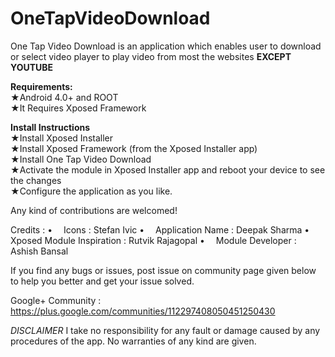 # OneTapVideoDownload

One Tap Video Download is an application which enables user to download or select video player to play video from most the websites <b>EXCEPT YOUTUBE</b>


<b>Requirements:</b><br/>
★Android 4.0+ and ROOT<br/>
★It Requires Xposed Framework<br/>


<b>Install Instructions</b><br/>
★Install Xposed Installer<br/>
★Install Xposed Framework (from the Xposed Installer app)<br/>
★Install One Tap Video Download<br/>
★Activate the module in Xposed Installer app and reboot your device to see the changes<br/>
★Configure the application as you like.<br/>

Any kind of contributions are welcomed!

Credits :
&#8226;&#8195; Icons : Stefan Ivic
&#8226;&#8195; Application Name : Deepak Sharma
&#8226;&#8195; Xposed Module Inspiration : Rutvik Rajagopal
&#8226;&#8195; Module Developer : Ashish Bansal
 
If you find any bugs or issues, post issue on community page given below to help you better and get your issue solved.

Google+ Community : https://plus.google.com/communities/112297408050451250430

*DISCLAIMER*
I take no responsibility for any fault or damage caused by any procedures of the app. No warranties of any kind are given.
